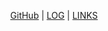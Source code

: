 <p align="center">
  <a href="https://github.com/soydoradesu/os242/">GitHub</a> |
  <a href="TXT/mylog.txt">LOG</a> |
  <a href="links.md/">LINKS</a>
</p>


